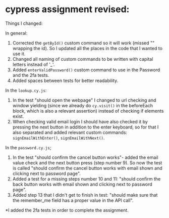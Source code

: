 # cypress assignment revised:

Things I changed:

In general:
1. Corrected the ```getById()``` custom command so it will work (missed "" wrapping the id). So I updated all the places in the code that I wanted to use it.
2. Changed all naming of custom commands to be written with capital letters instead of '_'.
3. Added ```enterValidPassword()``` custom command to use in the Password and the 2fa tests.
4. Added spaces between tests for better readability.
      
In the ```lookup.cy.js```:
1. In the test "should open the webpage" I changed to url checking and window yielding (since we already do ```cy.visit()``` in the beforeEach block, which is also a relevant assertion) instead of checking if elements exist.
2. When checking valid email login I should have also checked it by pressing the next button in addition to the enter keyboard, so for that I also separated and added relevant custom commands: ```signEmailWithEnter()```, ```signEmailWithNext()```.
      
In the ```password.cy.js```;
1. In the test "should confirm the cancel button works"- added the email value check and the next button press (step number 9). So now the test is called "should confirm the cancel button works with email shown and clicking next to password page".
2. Added a test for a missing steps number 10 and 11: "should confirm the back button works with email shown and clicking next to password page".
3. Added step 13 that I didn't get to finish in test: "should make sure that the remember_me field has a proper value in the API call".
   
*I added the 2fa tests in order to complete the assignment.
